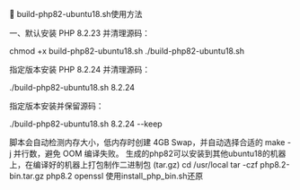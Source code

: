
🚀 build-php82-ubuntu18.sh使用方法

一、默认安装 PHP 8.2.23 并清理源码：

chmod +x build-php82-ubuntu18.sh
./build-php82-ubuntu18.sh


指定版本安装 PHP 8.2.24 并清理源码：

./build-php82-ubuntu18.sh 8.2.24


指定版本安装并保留源码：

./build-php82-ubuntu18.sh 8.2.24 --keep


脚本会自动检测内存大小，低内存时创建 4GB Swap，并自动选择合适的 make -j 并行数，避免 OOM 编译失败。
生成的php82可以安装到其他ubuntu18的机器上，在编译好的机器上打包制作二进制包 (tar.gz)
cd /usr/local
tar -czf php8.2-bin.tar.gz php8.2 openssl
使用install_php_bin.sh还原
